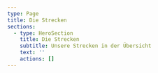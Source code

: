 ```yaml
---
type: Page
title: Die Strecken
sections:
  - type: HeroSection
    title: Die Strecken
    subtitle: Unsere Strecken in der Übersicht
    text: ''
    actions: []
---
```

